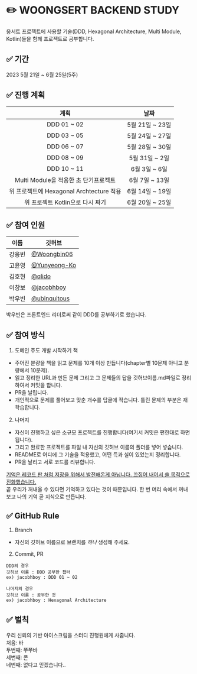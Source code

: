 # ✏️ WOONGSERT BACKEND STUDY

웅서트 프로젝트에 사용할 기술(DDD, Hexagonal Architecture, Multi Module, Kotlin)들을 함께 프로젝트로 공부합니다.
## ✅ 기간
2023 5월 21일 ~ 6월 25일(5주)

## ✅ 진행 계획
|계획|날짜|
|:----:|:----:|
|DDD 01 ~ 02|5월 21일 ~ 23일|
|DDD 03 ~ 05|5월 24일 ~ 27일|
|DDD 06 ~ 07|5월 28일 ~ 30일|
|DDD 08 ~ 09|5월 31일 ~ 2일|
|DDD 10 ~ 11|6월 3일 ~ 6일|
|Multi Module을 적용한 초 단기프로젝트|6월 7일 ~ 13일|
|위 프로젝트에 Hexagonal Archtecture 적용|6월 14일 ~ 19일|
|위 프로젝트 Kotlin으로 다시 짜기|6월 20일 ~ 25일|

## ✅ 참여 인원
|이름|깃허브|
|------|---|
|강웅빈|[@Woongbin06](https://github.com/woongbin06)|
|고윤영|[@Yunyeong-Ko](https://github.com/Yunyeong-Ko)|
|김호현|[@qlido](https://github.com/qlido)|
|이창보|[@jacobhboy](https://github.com/jacobhboy)|
|박우빈|[@ubinquitous](https://github.com/ubinquitous)|

박우빈은 프론트엔드 리더로써 같이 DDD를 공부하기로 했습니다.

## ✅ 참여 방식

1. 도메인 주도 개발 시작하기 책
- 주어진 분량을 책을 읽고 문제를 10개 이상 만듭니다(chapter별 10문제 아니고 분량에서 10문제). 
- 읽고 정리한 URL과 만든 문제 그리고 그 문제들의 답을 깃허브이름.md파일로 정리하여서 커밋을 합니다.
- PR을 날립니다.
- 개인적으로 문제를 풀어보고 맞춘 개수를 답글에 적습니다. 틀린 문제의 부분은 재학습합니다.  

2. 나머지
- 자신이 진행하고 싶은 소규모 프로젝트를 진행합니다(여기서 커밋은 편한대로 하면 됩니다).
- 그리고 완료한 프로젝트를 파일 내 자신의 깃허브 이름의 폴더를 넣어 넣습니다.
- README로 어디에 그 기술을 적용했고, 어떤 득과 실이 있었는지 정리합니다.
- PR을 날리고 서로 코드를 리뷰합니다.

[기억은 레코드 판 처럼 저장을 위해서 발전해온게 아닙니다. 끄집어 내어서 쓸 목적으로 진화했습니다.](https://www.youtube.com/watch?v=WGnrXhhWBgo)  
곧 우리가 꺼내올 수 있다면 기억하고 있다는 것이 때문입니다. 한 번 머리 속에서 꺼내보고 나의 기억 곧 지식으로 만듭니다.

## ✅ GitHub Rule

1. Branch
 - 자신의 깃허브 이름으로 브랜치를 *하나* 생성해 주세요.

2. Commit, PR

 ```
 DDD의 경우
 깃허브 이름 : DDD 공부한 챕터
 ex) jacobhboy : DDD 01 ~ 02
 
 나머지의 경우
 깃허브 이름 : 공부한 것
 ex) jacobhboy : Hexagonal Architecture
 ```
 
## ✅ 벌칙
우리 신뢰의 기반 아이스크림을 스터디 진행원에게 사줍니다.  
처음: 바  
두번째: 쭈쭈바  
세번째: 콘  
네번째: 없다고 믿겠습니다..
